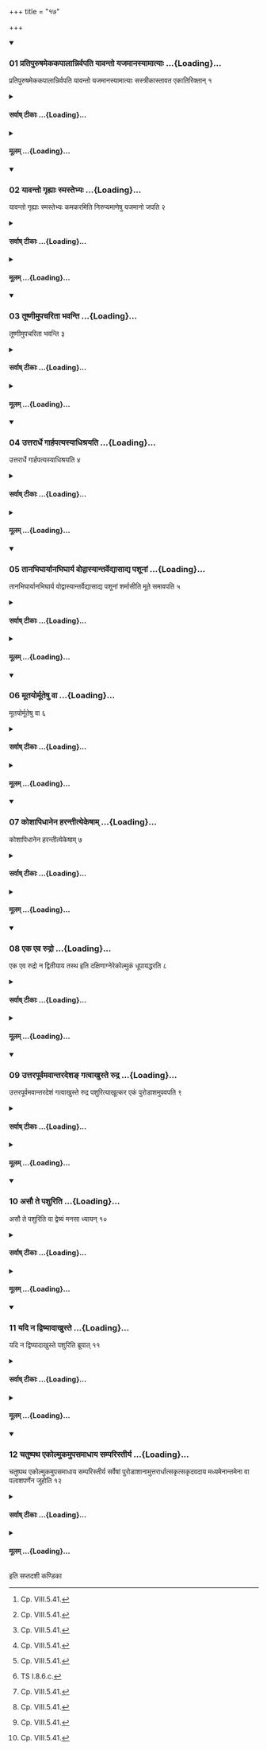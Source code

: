 +++
title = "१७"

+++

<div class="js_include" includetitle="true" newlevelforh1="3" unfilled url="/vedAH_yajuH/taittirIyam/sUtram/ApastambaH/shrautam/vishvAsa-prastutiH/08/17/01_pratipuruShamekakapAlAnnirvapati_yAvanto_yajamAnasyAmAtyAH.md">
<details open><summary><h3>01 प्रतिपुरुषमेककपालान्निर्वपति यावन्तो यजमानस्यामात्याः ...{Loading}...</h3></summary>

प्रतिपुरुषमेककपालान्निर्वपति यावन्तो यजमानस्यामात्याः सस्त्रीकास्तावत एकातिरिक्तान् १
</details>
</div>
<div class="js_include collapsed" newlevelforh1="4" title="सर्वाष् टीकाः" unfilled url="/vedAH_yajuH/taittirIyam/sUtram/ApastambaH/shrautam/sarvASh_TIkAH/08/17/01_pratipuruShamekakapAlAnnirvapati_yAvanto_yajamAnasyAmAtyAH.md">
<details><summary><h4>सर्वाष् टीकाः ...{Loading}...</h4></summary>
<details><summary>थिते</summary>

1. They pour out the material for the sacrificial breads to be prepared on one potsherd. The breads should be as many as the number of relatives of (the sacrificer) along with their wives-one for each member added by one.[^1]  

[^1]: Cp. VIII.5.41.
</details>
</details>
</div>
<div class="js_include collapsed" newlevelforh1="4" title="मूलम्" unfilled url="/vedAH_yajuH/taittirIyam/sUtram/ApastambaH/shrautam/mUlam/08/17/01_pratipuruShamekakapAlAnnirvapati_yAvanto_yajamAnasyAmAtyAH.md">
<details><summary><h4>मूलम् ...{Loading}...</h4></summary>

प्रतिपुरुषमेककपालान्निर्वपति यावन्तो यजमानस्यामात्याः सस्त्रीकास्तावत एकातिरिक्तान् १
</details>
</div>
<div class="js_include" includetitle="true" newlevelforh1="3" unfilled url="/vedAH_yajuH/taittirIyam/sUtram/ApastambaH/shrautam/vishvAsa-prastutiH/08/17/02_yAvanto_gRhyAH_smastebhyaH.md">
<details open><summary><h3>02 यावन्तो गृह्याः स्मस्तेभ्यः ...{Loading}...</h3></summary>

यावन्तो गृह्याः स्मस्तेभ्यः कमकरमिति निरुप्यमाणेषु यजमानो जपति २
</details>
</div>
<div class="js_include collapsed" newlevelforh1="4" title="सर्वाष् टीकाः" unfilled url="/vedAH_yajuH/taittirIyam/sUtram/ApastambaH/shrautam/sarvASh_TIkAH/08/17/02_yAvanto_gRhyAH_smastebhyaH.md">
<details><summary><h4>सर्वाष् टीकाः ...{Loading}...</h4></summary>
<details><summary>थिते</summary>

2. While the material (for these sacrificial breads is) being poured out, the sacrificer mutters yāvanto gr̥hyā smastebhyaḥ kamakaram.[^1]  

[^1]: TS I.8.6.5.
</details>
</details>
</div>
<div class="js_include collapsed" newlevelforh1="4" title="मूलम्" unfilled url="/vedAH_yajuH/taittirIyam/sUtram/ApastambaH/shrautam/mUlam/08/17/02_yAvanto_gRhyAH_smastebhyaH.md">
<details><summary><h4>मूलम् ...{Loading}...</h4></summary>

यावन्तो गृह्याः स्मस्तेभ्यः कमकरमिति निरुप्यमाणेषु यजमानो जपति २
</details>
</div>
<div class="js_include" includetitle="true" newlevelforh1="3" unfilled url="/vedAH_yajuH/taittirIyam/sUtram/ApastambaH/shrautam/vishvAsa-prastutiH/08/17/03_tUShNImupacharitA_bhavanti.md">
<details open><summary><h3>03 तूष्णीमुपचरिता भवन्ति ...{Loading}...</h3></summary>

तूष्णीमुपचरिता भवन्ति ३
</details>
</div>
<div class="js_include collapsed" newlevelforh1="4" title="सर्वाष् टीकाः" unfilled url="/vedAH_yajuH/taittirIyam/sUtram/ApastambaH/shrautam/sarvASh_TIkAH/08/17/03_tUShNImupacharitA_bhavanti.md">
<details><summary><h4>सर्वाष् टीकाः ...{Loading}...</h4></summary>
<details><summary>थिते</summary>

3. (The sacrificial breads are) treated silently.[^1]  

[^1]: The ritual of offerings of these breads is to be done without
uttering any formula.
</details>
</details>
</div>
<div class="js_include collapsed" newlevelforh1="4" title="मूलम्" unfilled url="/vedAH_yajuH/taittirIyam/sUtram/ApastambaH/shrautam/mUlam/08/17/03_tUShNImupacharitA_bhavanti.md">
<details><summary><h4>मूलम् ...{Loading}...</h4></summary>

तूष्णीमुपचरिता भवन्ति ३
</details>
</div>
<div class="js_include" includetitle="true" newlevelforh1="3" unfilled url="/vedAH_yajuH/taittirIyam/sUtram/ApastambaH/shrautam/vishvAsa-prastutiH/08/17/04_uttarArdhe_gArhapatyasyAdhishrayati.md">
<details open><summary><h3>04 उत्तरार्धे गार्हपत्यस्याधिश्रयति ...{Loading}...</h3></summary>

उत्तरार्धे गार्हपत्यस्याधिश्रयति ४
</details>
</div>
<div class="js_include collapsed" newlevelforh1="4" title="सर्वाष् टीकाः" unfilled url="/vedAH_yajuH/taittirIyam/sUtram/ApastambaH/shrautam/sarvASh_TIkAH/08/17/04_uttarArdhe_gArhapatyasyAdhishrayati.md">
<details><summary><h4>सर्वाष् टीकाः ...{Loading}...</h4></summary>
<details><summary>थिते</summary>

4. The Adhvaryu keeps (these breads) on the northern part of the Gārhapatya(-fire).[^1]  

[^1]: Cf. ŚB II.6.2.5.
</details>
</details>
</div>
<div class="js_include collapsed" newlevelforh1="4" title="मूलम्" unfilled url="/vedAH_yajuH/taittirIyam/sUtram/ApastambaH/shrautam/mUlam/08/17/04_uttarArdhe_gArhapatyasyAdhishrayati.md">
<details><summary><h4>मूलम् ...{Loading}...</h4></summary>

उत्तरार्धे गार्हपत्यस्याधिश्रयति ४
</details>
</div>
<div class="js_include" includetitle="true" newlevelforh1="3" unfilled url="/vedAH_yajuH/taittirIyam/sUtram/ApastambaH/shrautam/vishvAsa-prastutiH/08/17/05_tAnabhighAryAnabhighArya_vodvAsyAntarvedyAsAdya_pashUnAM.md">
<details open><summary><h3>05 तानभिघार्यानभिघार्य वोद्वास्यान्तर्वेद्यासाद्य पशूनां ...{Loading}...</h3></summary>

तानभिघार्यानभिघार्य वोद्वास्यान्तर्वेद्यासाद्य पशूनां शर्मासीति मूते समावपति ५
</details>
</div>
<div class="js_include collapsed" newlevelforh1="4" title="सर्वाष् टीकाः" unfilled url="/vedAH_yajuH/taittirIyam/sUtram/ApastambaH/shrautam/sarvASh_TIkAH/08/17/05_tAnabhighAryAnabhighArya_vodvAsyAntarvedyAsAdya_pashUnAM.md">
<details><summary><h4>सर्वाष् टीकाः ...{Loading}...</h4></summary>
<details><summary>थिते</summary>

5. Either having poured or not having poured[^1] ghee on them, having taken them away form the fire, having placed them inside the altar, he puts them in one basket with paśūnām Śarmāsi.[^2]  

[^1]: TB 1.6.10.1 prohibits the act of pouring.  

[^2]: TS I.8.6.c.
</details>
</details>
</div>
<div class="js_include collapsed" newlevelforh1="4" title="मूलम्" unfilled url="/vedAH_yajuH/taittirIyam/sUtram/ApastambaH/shrautam/mUlam/08/17/05_tAnabhighAryAnabhighArya_vodvAsyAntarvedyAsAdya_pashUnAM.md">
<details><summary><h4>मूलम् ...{Loading}...</h4></summary>

तानभिघार्यानभिघार्य वोद्वास्यान्तर्वेद्यासाद्य पशूनां शर्मासीति मूते समावपति ५
</details>
</div>
<div class="js_include" includetitle="true" newlevelforh1="3" unfilled url="/vedAH_yajuH/taittirIyam/sUtram/ApastambaH/shrautam/vishvAsa-prastutiH/08/17/06_mUtayormUteShu_vA.md">
<details open><summary><h3>06 मूतयोर्मूतेषु वा ...{Loading}...</h3></summary>

मूतयोर्मूतेषु वा ६
</details>
</div>
<div class="js_include collapsed" newlevelforh1="4" title="सर्वाष् टीकाः" unfilled url="/vedAH_yajuH/taittirIyam/sUtram/ApastambaH/shrautam/sarvASh_TIkAH/08/17/06_mUtayormUteShu_vA.md">
<details><summary><h4>सर्वाष् टीकाः ...{Loading}...</h4></summary>
<details><summary>थिते</summary>

6. Or in two or many baskets.
</details>
</details>
</div>
<div class="js_include collapsed" newlevelforh1="4" title="मूलम्" unfilled url="/vedAH_yajuH/taittirIyam/sUtram/ApastambaH/shrautam/mUlam/08/17/06_mUtayormUteShu_vA.md">
<details><summary><h4>मूलम् ...{Loading}...</h4></summary>

मूतयोर्मूतेषु वा ६
</details>
</div>
<div class="js_include" includetitle="true" newlevelforh1="3" unfilled url="/vedAH_yajuH/taittirIyam/sUtram/ApastambaH/shrautam/vishvAsa-prastutiH/08/17/07_koshApidhAnena_harantItyekeShAm.md">
<details open><summary><h3>07 कोशापिधानेन हरन्तीत्येकेषाम् ...{Loading}...</h3></summary>

कोशापिधानेन हरन्तीत्येकेषाम् ७
</details>
</div>
<div class="js_include collapsed" newlevelforh1="4" title="सर्वाष् टीकाः" unfilled url="/vedAH_yajuH/taittirIyam/sUtram/ApastambaH/shrautam/sarvASh_TIkAH/08/17/07_koshApidhAnena_harantItyekeShAm.md">
<details><summary><h4>सर्वाष् टीकाः ...{Loading}...</h4></summary>
<details><summary>थिते</summary>

7. According to some (ritualists) they carry (the sacrificial breads) by means of a lid of a box.
</details>
</details>
</div>
<div class="js_include collapsed" newlevelforh1="4" title="मूलम्" unfilled url="/vedAH_yajuH/taittirIyam/sUtram/ApastambaH/shrautam/mUlam/08/17/07_koshApidhAnena_harantItyekeShAm.md">
<details><summary><h4>मूलम् ...{Loading}...</h4></summary>

कोशापिधानेन हरन्तीत्येकेषाम् ७
</details>
</div>
<div class="js_include" includetitle="true" newlevelforh1="3" unfilled url="/vedAH_yajuH/taittirIyam/sUtram/ApastambaH/shrautam/vishvAsa-prastutiH/08/17/08_eka_eva_rudro.md">
<details open><summary><h3>08 एक एव रुद्रो ...{Loading}...</h3></summary>

एक एव रुद्रो न द्वितीयाय तस्थ इति दक्षिणाग्नेरेकोल्मुकं धूपायद्धरति ८
</details>
</div>
<div class="js_include collapsed" newlevelforh1="4" title="सर्वाष् टीकाः" unfilled url="/vedAH_yajuH/taittirIyam/sUtram/ApastambaH/shrautam/sarvASh_TIkAH/08/17/08_eka_eva_rudro.md">
<details><summary><h4>सर्वाष् टीकाः ...{Loading}...</h4></summary>
<details><summary>थिते</summary>

8. (The Adhvaryu) carries a single souldering fire brand from the Dakṣiṇa-fire with eka eva rudraḥ...[^1]  

[^1]: TS I.8.6.d.
</details>
</details>
</div>
<div class="js_include collapsed" newlevelforh1="4" title="मूलम्" unfilled url="/vedAH_yajuH/taittirIyam/sUtram/ApastambaH/shrautam/mUlam/08/17/08_eka_eva_rudro.md">
<details><summary><h4>मूलम् ...{Loading}...</h4></summary>

एक एव रुद्रो न द्वितीयाय तस्थ इति दक्षिणाग्नेरेकोल्मुकं धूपायद्धरति ८
</details>
</div>
<div class="js_include" includetitle="true" newlevelforh1="3" unfilled url="/vedAH_yajuH/taittirIyam/sUtram/ApastambaH/shrautam/vishvAsa-prastutiH/08/17/09_uttarapUrvamavAntaradesha~N_gatvAkhuste_rudra.md">
<details open><summary><h3>09 उत्तरपूर्वमवान्तरदेशङ् गत्वाखुस्ते रुद्र ...{Loading}...</h3></summary>

उत्तरपूर्वमवान्तरदेशं गत्वाखुस्ते रुद्र पशुरित्याखूत्कर एकं पुरोडाशमुपवपति ९
</details>
</div>
<div class="js_include collapsed" newlevelforh1="4" title="सर्वाष् टीकाः" unfilled url="/vedAH_yajuH/taittirIyam/sUtram/ApastambaH/shrautam/sarvASh_TIkAH/08/17/09_uttarapUrvamavAntaradesha~N_gatvAkhuste_rudra.md">
<details><summary><h4>सर्वाष् टीकाः ...{Loading}...</h4></summary>
<details><summary>थिते</summary>

9. Having gone to the intermediary region between the north and east (of the sacrificial ground) he throws sacrificial bread on the earth dug out by rats with ākhuste rudra paśuḥ...[^1]

[^1]: TS I.8.6.e.
</details>
</details>
</div>
<div class="js_include collapsed" newlevelforh1="4" title="मूलम्" unfilled url="/vedAH_yajuH/taittirIyam/sUtram/ApastambaH/shrautam/mUlam/08/17/09_uttarapUrvamavAntaradesha~N_gatvAkhuste_rudra.md">
<details><summary><h4>मूलम् ...{Loading}...</h4></summary>

उत्तरपूर्वमवान्तरदेशं गत्वाखुस्ते रुद्र पशुरित्याखूत्कर एकं पुरोडाशमुपवपति ९
</details>
</div>
<div class="js_include" includetitle="true" newlevelforh1="3" unfilled url="/vedAH_yajuH/taittirIyam/sUtram/ApastambaH/shrautam/vishvAsa-prastutiH/08/17/10_asau_te_pashuriti.md">
<details open><summary><h3>10 असौ ते पशुरिति ...{Loading}...</h3></summary>

असौ ते पशुरिति वा द्वेष्यं मनसा ध्यायन् १०
</details>
</div>
<div class="js_include collapsed" newlevelforh1="4" title="सर्वाष् टीकाः" unfilled url="/vedAH_yajuH/taittirIyam/sUtram/ApastambaH/shrautam/sarvASh_TIkAH/08/17/10_asau_te_pashuriti.md">
<details><summary><h4>सर्वाष् टीकाः ...{Loading}...</h4></summary>
<details><summary>थिते</summary>

10. Or with asau[^1] te paśuḥ... while concentrating over the enemy in his mind.  

[^1]: Here one has to utter the name of one's enemy.
</details>
</details>
</div>
<div class="js_include collapsed" newlevelforh1="4" title="मूलम्" unfilled url="/vedAH_yajuH/taittirIyam/sUtram/ApastambaH/shrautam/mUlam/08/17/10_asau_te_pashuriti.md">
<details><summary><h4>मूलम् ...{Loading}...</h4></summary>

असौ ते पशुरिति वा द्वेष्यं मनसा ध्यायन् १०
</details>
</div>
<div class="js_include" includetitle="true" newlevelforh1="3" unfilled url="/vedAH_yajuH/taittirIyam/sUtram/ApastambaH/shrautam/vishvAsa-prastutiH/08/17/11_yadi_na_dviShyAdAkhuste.md">
<details open><summary><h3>11 यदि न द्विष्यादाखुस्ते ...{Loading}...</h3></summary>

यदि न द्विष्यादाखुस्ते पशुरिति ब्रूयात् ११
</details>
</div>
<div class="js_include collapsed" newlevelforh1="4" title="सर्वाष् टीकाः" unfilled url="/vedAH_yajuH/taittirIyam/sUtram/ApastambaH/shrautam/sarvASh_TIkAH/08/17/11_yadi_na_dviShyAdAkhuste.md">
<details><summary><h4>सर्वाष् टीकाः ...{Loading}...</h4></summary>
<details><summary>थिते</summary>

11. If one does not hate anyone one should say ākhuste paśuḥ...
</details>
</details>
</div>
<div class="js_include collapsed" newlevelforh1="4" title="मूलम्" unfilled url="/vedAH_yajuH/taittirIyam/sUtram/ApastambaH/shrautam/mUlam/08/17/11_yadi_na_dviShyAdAkhuste.md">
<details><summary><h4>मूलम् ...{Loading}...</h4></summary>

यदि न द्विष्यादाखुस्ते पशुरिति ब्रूयात् ११
</details>
</div>
<div class="js_include" includetitle="true" newlevelforh1="3" unfilled url="/vedAH_yajuH/taittirIyam/sUtram/ApastambaH/shrautam/vishvAsa-prastutiH/08/17/12_chatuShpatha_ekolmukamupasamAdhAya_samparistIrya.md">
<details open><summary><h3>12 चतुष्पथ एकोल्मुकमुपसमाधाय सम्परिस्तीर्य ...{Loading}...</h3></summary>

चतुष्पथ एकोल्मुकमुपसमाधाय सम्परिस्तीर्य सर्वेषां पुरोडाशानामुत्तरार्धात्सकृत्सकृदवदाय मध्यमेनान्तमेना वा पलाशपर्णेन जुहोति १२
</details>
</div>
<div class="js_include collapsed" newlevelforh1="4" title="सर्वाष् टीकाः" unfilled url="/vedAH_yajuH/taittirIyam/sUtram/ApastambaH/shrautam/sarvASh_TIkAH/08/17/12_chatuShpatha_ekolmukamupasamAdhAya_samparistIrya.md">
<details><summary><h4>सर्वाष् टीकाः ...{Loading}...</h4></summary>
<details><summary>थिते</summary>

12. Having added fuel to the single fire-brand on a cross way, having scattered sacred grass around it, having once taken a portion from the northern part of each of all the sacrificial breads, he offers ghee by means of the middle[^1] or the last leaf of the Palāśa-tri-leaf.  

[^1]: Cf. TB I.6.10.3.
</details>
</details>
</div>
<div class="js_include collapsed" newlevelforh1="4" title="मूलम्" unfilled url="/vedAH_yajuH/taittirIyam/sUtram/ApastambaH/shrautam/mUlam/08/17/12_chatuShpatha_ekolmukamupasamAdhAya_samparistIrya.md">
<details><summary><h4>मूलम् ...{Loading}...</h4></summary>

चतुष्पथ एकोल्मुकमुपसमाधाय सम्परिस्तीर्य सर्वेषां पुरोडाशानामुत्तरार्धात्सकृत्सकृदवदाय मध्यमेनान्तमेना वा पलाशपर्णेन जुहोति १२
</details>
</div>

  
इति सप्तदशी कण्डिका 
